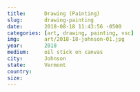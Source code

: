 ```yaml
---
title:  	Drawing (Painting)
slug:		drawing-painting
date:   	2018-08-18 11:43:56 -0500
categories: [art, drawing, painting, vsc]
img:		art/2018-18-johnson-01.jpg
year:		2018
medium:		oil stick on canvas
city:		Johnson
state:		Vermont
country:
size:
---
```

